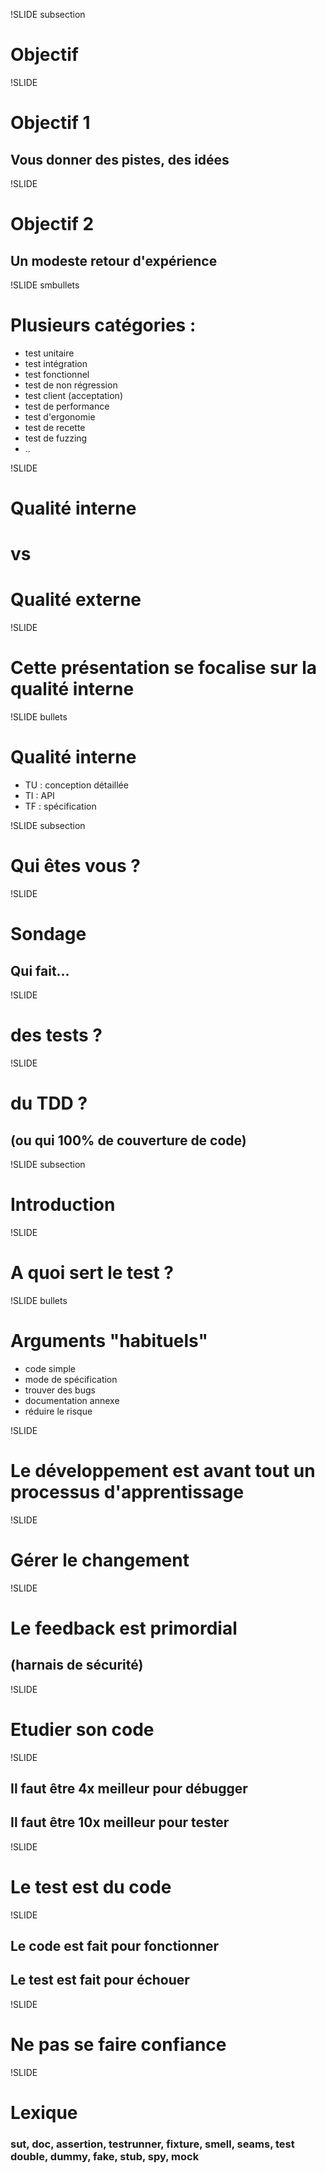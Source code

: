 !SLIDE subsection

# Objectif

!SLIDE

# Objectif 1
## Vous donner des pistes, des idées

!SLIDE

# Objectif 2
## Un modeste retour d&#39;expérience

!SLIDE smbullets

# Plusieurs catégories :
* test unitaire
* test intégration
* test fonctionnel
* test de non régression
* test client (acceptation)
* test de performance
* test d&#39;ergonomie
* test de recette
* test de fuzzing
* ..

!SLIDE

# Qualité interne
# vs
# Qualité externe

!SLIDE

# Cette présentation se focalise sur la qualité interne

!SLIDE bullets

# Qualité interne
* TU : conception détaillée
* TI : API
* TF : spécification

!SLIDE subsection

# Qui êtes vous ?

!SLIDE

# <span class="question">Sondage</class>

## Qui fait...

!SLIDE

# des tests ?

!SLIDE

# du TDD ?
## (ou qui 100% de couverture de code)

!SLIDE subsection

# Introduction

!SLIDE

# A quoi sert le test ?

!SLIDE bullets

# Arguments "habituels"
* code simple
* mode de spécification
* trouver des bugs
* documentation annexe
* réduire le risque

!SLIDE

# Le développement est avant tout un processus d&#39;<span class="important">apprentissage</span>

!SLIDE

# Gérer le changement

!SLIDE

# Le feedback est primordial
## (harnais de sécurité)

!SLIDE

# Etudier son code

!SLIDE

## Il faut être <span class="red">4x</span> meilleur pour débugger
## Il faut être <span class="blue">10x</span> meilleur pour tester

!SLIDE

# Le test <span class="important">est</span> du code

!SLIDE

## Le code est fait pour <span class="red">fonctionner</span>
## Le test est fait pour <span class="blue">échouer</span>

!SLIDE

# Ne pas se faire confiance

!SLIDE

# Lexique
### sut, doc, assertion, testrunner, fixture, smell, seams, test double, dummy, fake, stub, spy, mock

